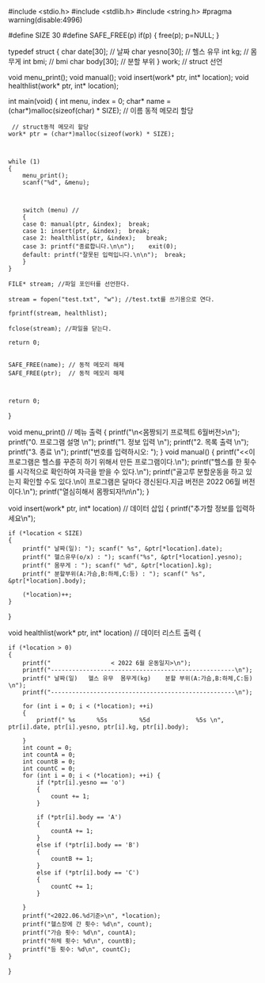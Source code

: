 #include <stdio.h>
#include <stdlib.h>
#include <string.h>
#pragma warning(disable:4996)


#define SIZE   30
#define SAFE_FREE(p) if(p) { free(p); p=NULL; }



typedef struct
{
    char date[30];		// 날짜
    char yesno[30];		// 헬스 유무
    int kg;   // 몸무게
    int bmi;  // bmi
    char body[30];		// 분할 부위
} work; // struct 선언


void menu_print();
void manual();
void insert(work* ptr, int* location);
void healthlist(work* ptr, int* location);


int main(void)
{
    int menu, index = 0;
    char* name = (char*)malloc(sizeof(char) * SIZE);         // 이름 동적 메모리 할당



     // struct동적 메모리 할당
    work* ptr = (char*)malloc(sizeof(work) * SIZE);



    while (1)
    {
        menu_print();
        scanf("%d", &menu);



        switch (menu) // 
        {
        case 0: manual(ptr, &index);  break;
        case 1: insert(ptr, &index);  break;
        case 2: healthlist(ptr, &index);   break;
        case 3: printf("종료합니다.\n\n");    exit(0);
        default: printf("잘못된 입력입니다.\n\n");  break;
        }
    }

    FILE* stream; //파일 포인터를 선언한다.

    stream = fopen("test.txt", "w"); //test.txt를 쓰기용으로 연다.

    fprintf(stream, healthlist);

    fclose(stream); //파일을 닫는다.

    return 0;


    SAFE_FREE(name); // 동적 메모리 해제
    SAFE_FREE(ptr);  // 동적 메모리 해제



    return 0;
}



void menu_print() // 메뉴 출력
{
    printf("\n<몸짱되기 프로젝트 6월버전>\n");
    printf("0. 프로그램 설명 \n");
    printf("1. 정보 입력 \n");
    printf("2. 목록 출력 \n");
    printf("3. 종료 \n");
    printf("번호를 입력하시오: ");
}
void manual()
{
    printf("<<이 프로그램은 헬스를 꾸준히 하기 위해서 만든 프로그램이다.\n");
    printf("헬스를 한 횟수를 시각적으로 확인하여 자극을 받을 수 있다.\n");
    printf("골고루 분할운동을 하고 있는지 확인할 수도 있다.\n이 프로그램은 달마다 갱신된다.지금 버전은 2022 06월 버전이다.\n");
    printf("열심히해서 몸짱되자!\n\n");
}



void insert(work* ptr, int* location) // 데이터 삽입
{
    printf("추가할 정보를 입력하세요\n");

    if (*location < SIZE)
    {
        printf(" 날짜(일): "); scanf(" %s", &ptr[*location].date);
        printf(" 헬스유무(o/x) : "); scanf("%s", &ptr[*location].yesno);      
        printf(" 몸무게 : "); scanf(" %d", &ptr[*location].kg);
        printf(" 분할부위(A:가슴,B:하체,C:등) : "); scanf(" %s", &ptr[*location].body);

        (*location)++;
    }

}





 

void healthlist(work* ptr, int* location) // 데이터 리스트 출력
{


    if (*location > 0)
    {
        printf("                 < 2022 6월 운동일지>\n");
        printf("----------------------------------------------------\n");
        printf(" 날짜(일)   헬스 유무  몸무게(kg)    분할 부위(A:가슴,B:하체,C:등)   \n");
        printf("----------------------------------------------------\n");

        for (int i = 0; i < (*location); ++i)
        {
            printf(" %s      %5s         %5d             %5s \n", ptr[i].date, ptr[i].yesno, ptr[i].kg, ptr[i].body);

        }
        int count = 0;
        int countA = 0;
        int countB = 0;
        int countC = 0;
        for (int i = 0; i < (*location); ++i) {
            if (*ptr[i].yesno == 'o')
            {
                count += 1;
            }

            if (*ptr[i].body == 'A')
            {
                countA += 1;
            }
            else if (*ptr[i].body == 'B')
            {
                countB += 1;
            }
            else if (*ptr[i].body == 'C')
            {
                countC += 1;
            }
           
        }
        printf("<2022.06.%d기준>\n", *location);
        printf("헬스장에 간 횟수: %d\n", count);
        printf("가슴 횟수: %d\n", countA);
        printf("하체 횟수: %d\n", countB);
        printf("등 횟수: %d\n", countC);
    }
}
